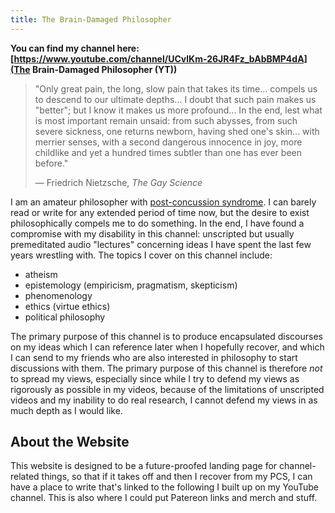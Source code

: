 ```yaml
---
title: The Brain-Damaged Philosopher
---
```


**You can find my channel here: [https://www.youtube.com/channel/UCvlKm-26JR4Fz_bAbBMP4dA](The Brain-Damaged Philosopher (YT))**

> "Only great pain, the long, slow pain that takes its time... compels us to descend to our ultimate depths... I doubt that such pain makes us "better"; but I know it makes us more profound... In the end, lest what is most important remain unsaid: from such abysses, from such severe sickness, one returns newborn, having shed one's skin... with merrier senses, with a second dangerous innocence in joy, more childlike and yet a hundred times subtler than one has ever been before."
>
> — Friedrich Nietzsche, *The Gay Science*

I am an amateur philosopher with [post-concussion syndrome](https://www.cognitivefxusa.com/blog/post-concussion-syndrome-and-post-concussion-symptoms-pcs). I can barely read or write for any extended period of time now, but the desire to exist philosophically compels me to do something. In the end, I have found a compromise with my disability in this channel: unscripted but usually premeditated audio "lectures" concerning ideas I have spent the last few years wrestling with. The topics I cover on this channel include:

- atheism
- epistemology (empiricism, pragmatism, skepticism)
- phenomenology
- ethics (virtue ethics)
- political philosophy

The primary purpose of this channel is to produce encapsulated discourses on my ideas which I can reference later when I hopefully recover, and which I can send to my friends who are also interested in philosophy to start discussions with them. The primary purpose of this channel is therefore *not* to spread my views, especially since while I try to defend my views as rigorously as possible in my videos, because of the limitations of unscripted videos and my inability to do real research, I cannot defend my views in as much depth as I would like.

## About the Website

This website is designed to be a future-proofed landing page for channel-related things, so that if it takes off and then I recover from my PCS, I can have a place to write that's linked to the following I built up on my YouTube channel. This is also where I could put Patereon links and merch and stuff.
